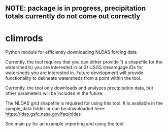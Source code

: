 ## NOTE: package is in progress, precipitation totals currently do not come out correctly

# climrods
 Python module for efficiently downloading NLDAS forcing data
 
 Currently, the tool requires that you can either provide 1) a shapefile for the watershed(s) you are interested in or 2) USGS streamgage iDs for watersheds you are interested in. Future development will provide functionality to delineate watersheds from a point within the tool.
 
 Currently, the tool only downloads and analyzes precipitation data, but other parameters will be included in the future.

The NLDAS grid shapefile is required for using this tool. It is available in the sample_data folder or can be downloaded here: https://ldas.gsfc.nasa.gov/faq/nldas

See main.py for an example importing and using the tool.
